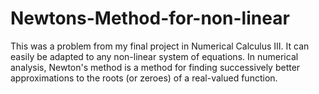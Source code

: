 # Newtons-Method-for-non-linear
This was a problem from my final project in Numerical Calculus III.
It can easily be adapted to any non-linear system of equations.
In numerical analysis, Newton's method is a method for finding successively 
better approximations to the roots (or zeroes) of a real-valued function.
